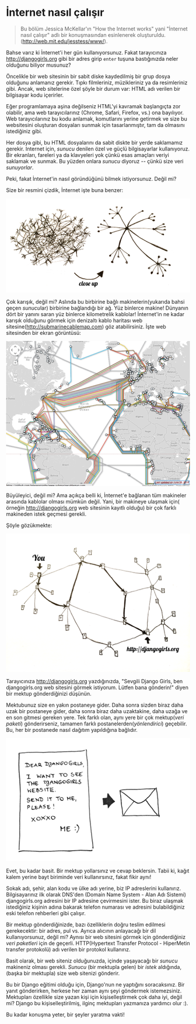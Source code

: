 # İnternet nasıl çalışır

> Bu bölüm Jessica McKellar'ın "How the Internet works" yani "İnternet nasıl çalışır" adlı bir konuşmasından esinlenerek oluşturuldu. (http://web.mit.edu/jesstess/www/).

Bahse varız ki İnternet'i her gün kullanıyorsunuz. Fakat tarayıcınıza http://djangogirls.org gibi bir adres girip `enter` tuşuna bastığınızda neler olduğunu biliyor musunuz?

Öncelikle bir web sitesinin bir sabit diske kaydedilmiş bir grup dosya olduğunu anlamanız gerekir. Tıpkı filmleriniz, müzikleriniz ya da resimleriniz gibi. Ancak, web sitelerine özel şöyle bir durum var: HTML adı verilen bir bilgisayar kodu içerirler. 

Eğer programlamaya aşina değilseniz HTML'yi kavramak başlangıçta zor olabilir, ama web tarayıcılarınız (Chrome, Safari, Firefox, vs.) ona bayılıyor. Web tarayıcılarınız bu kodu anlamak, komutlarını yerine getirmek ve size bu websitesini oluşturan dosyaları sunmak için tasarlanmıştır, tam da olmasını istediğiniz gibi.

Her dosya gibi, bu HTML dosyalarını da sabit diskte bir yerde saklamamız gerekir. Internet için, *sunucu* denilen özel ve güçlü bilgisayarlar kullanıyoruz. Bir ekranları, fareleri ya da klavyeleri yok çünkü esas amaçları veriyi saklamak ve sunmak. Bu yüzden onlara *sunucu* diyoruz -- çünkü size veri *sunuyorlar*.

Peki, fakat İnternet'in nasıl göründüğünü bilmek istiyorsunuz. Değil mi?

Size bir resmini çizdik, İnternet işte buna benzer:

![Şekil 1.1][1]

 [1]: images/internet_1.png

Çok karışık, değil mi? Aslında bu birbirine bağlı makinelerin(yukarıda bahsi geçen *sunucu*lar) birbirine bağlandığı bir ağ. Yüz binlerce makine! Dünyanın dört bir yanını saran yüz binlerce kilometrelik kablolar! İnternet'in ne kadar karışık olduğunu görmek için denizaltı kablo haritası web sitesine(http://submarinecablemap.com) göz atabilirsiniz. İşte web sitesinden bir ekran görüntüsü:

![Şekil 1.2][2]

 [2]: images/internet_3.png

Büyüleyici, değil mi? Ama açıkça belli ki, İnternet'e bağlanan tüm makineler arasında kablolar olması mümkün değil. Yani, bir makineye ulaşmak için( örneğin http://djangogirls.org web sitesinin kayıtlı olduğu) bir çok farklı makineden istek geçmesi gerekli.

Şöyle gözükmekte:

![Şekil 1.3][3]

 [3]: images/internet_2.png

Tarayıcınıza http://djangogirls.org yazdığınızda, "Sevgili Django Girls, ben djangogirls.org web sitesini görmek istiyorum. Lütfen bana gönderin!" diyen bir mektup gönderdiğinizi düşünün.

Mektubunuz size en yakın postaneye gider. Daha sonra sizden biraz daha uzak bir postaneye gider, daha sonra biraz daha uzaktakine, daha uzağa ve en son gitmesi gereken yere. Tek farklı olan, aynı yere bir çok mektup(*veri paketi*) gönderirseniz, tamamen farklı postanelerden(*yönlendirici*) geçebilir. Bu, her bir postanede nasıl dağıtım yapıldığına bağlıdır.

![Şekil 1.4][4]

 [4]: images/internet_4.png

Evet, bu kadar basit. Bir mektup yollarsınız ve cevap beklersin. Tabii ki, kağıt kalem yerine bayt biriminde veri kullanırsınız, fakat fikir aynı!

Sokak adı, şehir, alan kodu ve ülke adı yerine, biz IP adreslerini kullanırız. Bilgisayarınız ilk olarak DNS'den (Domain Name System - Alan Adı Sistemi) djangogirls.org adresini bir IP adresine çevirmesini ister. Bu biraz ulaşmak istediğiniz kişinin adına bakarak telefon numarası ve adresini bulabildiğiniz eski telefon rehberleri gibi çalışır.

Bir mektup gönderdiğinizde, bazı özelliklerin doğru teslim edilmesi gerekecektir: bir adres, pul vs. Ayrıca alıcının anlayacağı bir dil kullanıyorsunuz, değil mi? Aynısı bir web sitesini görmek için gönderdiğiniz *veri paketleri* için de geçerli. HTTP(Hypertext Transfer Protocol - HiperMetin transfer protokolü) adı verilen bir protokol kullanırız.

Basit olarak, bir web siteniz olduğunuzda, içinde yaşayacağı bir *sunucu* makineniz olması gerekli. *Sunucu* (bir mektupla gelen) bir *istek* aldığında, (başka bir mektupla) size web sitenizi gönderir.

Bu bir Django eğitimi olduğu için, Django'nun ne yaptığını soracaksınız. Bir yanıt gönderirken, herkese her zaman aynı şeyi göndermek istemezsiniz. Mektupları özellikle size yazan kişi için kişiselleştirmek çok daha iyi, değil mi? Django bu kişiselleştirilmiş, ilginç mektupları yazmanıza yardımcı olur :).

Bu kadar konuşma yeter, bir şeyler yaratma vakti!
